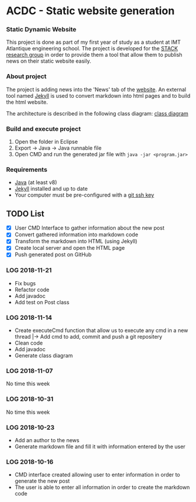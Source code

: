 # ACDC - Static website generation

### Static Dynamic Website
This project is done as part of my first year of study as a student at IMT Atlantique engineering school. 
The project is developed for the [STACK research group](http://stack.inria.fr/) in order to provide them a tool that allow them to publish news on their static website easily. 

### About project
The project is adding news into the 'News' tab of the [website](http://stack.inria.fr/).
An external tool named [Jekyll](https://jekyllrb.com/) is used to convert markdown into html pages and to build the html website.

The architecture is described in the following class diagram:
[class diagram](https://github.com/CedricNoyel/ACDC/blob/master/ClassDiagram.png)

### Build and execute project
1. Open the folder in Eclipse
2. Export -> Java -> Java runnable file
3. Open CMD and run the generated jar file with  ```java -jar <program.jar>```

### Requirements
- [Java](https://java.com/) (at least v8)
- [Jekyll](https://jekyllrb.com/docs/) installed and up to date
- Your computer must be pre-configured with a [git ssh key](https://help.github.com/articles/connecting-to-github-with-ssh/)

## TODO List
- [x] User CMD Interface to gather information about the new post
- [x] Convert gathered information into markdown code
- [x] Transform the markdown into HTML (using Jekyll)
- [x] Create local server and open the HTML page
- [x] Push generated post on GitHub

### LOG 2018-11-21
- Fix bugs
- Refactor code
- Add javadoc
- Add test on Post class

### LOG 2018-11-14
- Create executeCmd function that allow us to execute any cmd in a new thread
    |-> Add cmd to add, commit and push a git repositery
- Clean code
- Add javadoc
- Generate class diagram

### LOG 2018-11-07
No time this week

### LOG 2018-10-31
No time this week

### LOG 2018-10-23
- Add an author to the news
- Generate markdown file and fill it with information entered by the user

### LOG 2018-10-16
- CMD interface created allowing user to enter information in order to generate the new post
- The user is able to enter all information in order to create the markdown code
